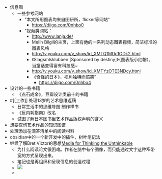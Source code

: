 - 信息图
    - 一些参考网站
        - "本文所用图表均来自图研所，flicker等网站"
            - https://diigo.com/0nhbo0
        - "视频类网站：
            - http://www.lanja.de/
            - Melih Bilgil的主页，上面有他的一系列动态图表视频，简洁标准的图表风格
            - http://v.youku.com/v_show/id_XMTQ1MDc1ODk2.html
            - 《Slagsmlsklubben [Sponsored by destiny]》（图表版小红帽），当童话变得富有科技感~
            - http://v.youku.com/v_show/id_XMTYzOTE3NDcy.html
            - 《奇怪的日本》，视角独特而搞笑"
                - https://diigo.com/0nhbo4
- 设计的一些书籍
    - 《点石成金》，豆瓣设计类前十的书籍
- #[[工作]] 处理13岁的艺术思维返稿
    - 日常生活中的思维导图 制作样书
    - 《反内耗指南》改名
    - 试图了解日本图书里艺术作品版权声明的含义
- 想要查询艺术作品的知识图谱
- 处理添加在滴答清单中的阅读材料
- obsidian中的一个新开发中的插件，树叶笔记法
- 继续了解Bret Victor的思想[Media for Thinking the Unthinkable](http://worrydream.com/MediaForThinkingTheUnthinkable/)
    - 为什么阅读论文很困难。作者在脑中有个图像，而只能通过文字这种窄带宽的方式呈现出来。
    - 笔记也是再组织和呈现信息的创造过程
    - ![](https://firebasestorage.googleapis.com/v0/b/firescript-577a2.appspot.com/o/imgs%2Fapp%2Fxinyiheng%2FrKenCIVza1.png?alt=media&token=74188902-fb4e-4468-accc-a3585804a872)
    - 

